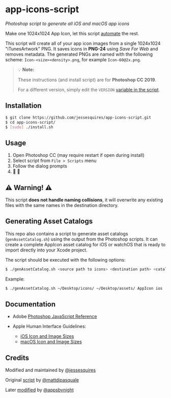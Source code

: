 # app-icons-script

*Photoshop script to generate all iOS and macOS app icons*

Make one 1024x1024 App Icon, let this script [automate](http://xkcd.com/1319/) the rest.

This script will create all of your app icon images from a single 1024x1024 "iTunesArtwork" PNG. It saves icons in **PNG-24** using *Save For Web* and removes metadata. The generated PNGs are named with the following scheme: `Icon-<size><density>.png`, for example `Icon-60@2x.png`.

> 💡 **Note:** 
>
> These instructions (and install script) are for **Photoshop CC 2019**. 
>
> For a different version, simply edit the `VERSION` [variable in the script](https://github.com/jessesquires/app-icons-script/blob/master/install.sh#L3).

## Installation

```bash
$ git clone https://github.com/jessesquires/app-icons-script.git
$ cd app-icons-script/
$ [sudo] ./install.sh
```

## Usage

1. Open Photoshop CC (may require restart if open during install)
2. Select script from `File > Scripts` menu
3. Follow the dialog prompts
4. :tada: :beer:

## :warning: Warning! :warning:

This script **does not handle naming collisions**, it will overwrite any existing files with the same names in the destination directory.

## Generating Asset Catalogs

This repo also contains a script to generate asset catalogs (`genAssetCatalog.sh`) using the output from the Photoshop scripts. It can create a complete AppIcon asset catalog for iOS or watchOS that is ready to import directly into your Xcode project.

The script should be executed with the following options:

```bash
$ ./genAssetCatalog.sh <source path to icons> <destination path> <catalog name> [ios | watch]
```

Example:

```bash
$ ./genAssetCatalog.sh ~/Desktop/icons/ ~/Desktop/assets/ AppIcon ios
```

## Documentation

* Adobe [Photoshop JavaScript Reference](http://www.adobe.com/devnet/photoshop/scripting.html)

* Apple Human Interface Guidelines: 
    * [iOS Icon and Image Sizes](https://developer.apple.com/design/human-interface-guidelines/ios/icons-and-images/app-icon/)
    * [macOS Icon and Image Sizes](https://developer.apple.com/design/human-interface-guidelines/macos/icons-and-images/app-icon/)

## Credits

Modified and maintained by [@jessesquires](https://github.com/jessesquires)

Original [script](https://gist.github.com/mattdipasquale/711203) by [@mattdipasquale](https://github.com/mattdipasquale)

Later [modified](https://gist.github.com/appsbynight/3681050) by [@appsbynight](https://github.com/appsbynight)
